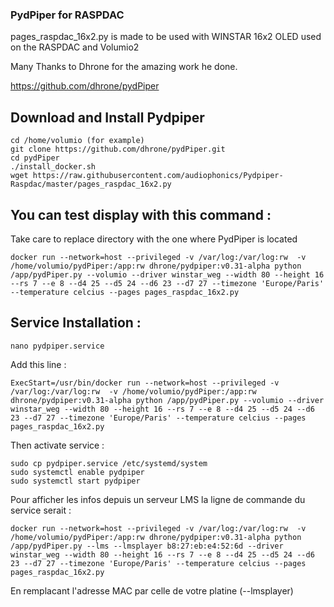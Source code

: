 ### PydPiper for RASPDAC

pages_raspdac_16x2.py is made to be used with WINSTAR 16x2 OLED used on the RASPDAC and Volumio2

Many Thanks to Dhrone for the amazing work he done.

https://github.com/dhrone/pydPiper


## Download and Install Pydpiper

```
cd /home/volumio (for example)
git clone https://github.com/dhrone/pydPiper.git
cd pydPiper
./install_docker.sh
wget https://raw.githubusercontent.com/audiophonics/Pydpiper-Raspdac/master/pages_raspdac_16x2.py
```

## You can test display with this command :

Take care to replace directory with the one where PydPiper is located
```
docker run --network=host --privileged -v /var/log:/var/log:rw  -v /home/volumio/pydPiper:/app:rw dhrone/pydpiper:v0.31-alpha python /app/pydPiper.py --volumio --driver winstar_weg --width 80 --height 16 --rs 7 --e 8 --d4 25 --d5 24 --d6 23 --d7 27 --timezone 'Europe/Paris' --temperature celcius --pages pages_raspdac_16x2.py

```

## Service Installation :

```
nano pydpiper.service
```

Add this line :
```
ExecStart=/usr/bin/docker run --network=host --privileged -v /var/log:/var/log:rw  -v /home/volumio/pydPiper:/app:rw dhrone/pydpiper:v0.31-alpha python /app/pydPiper.py --volumio --driver winstar_weg --width 80 --height 16 --rs 7 --e 8 --d4 25 --d5 24 --d6 23 --d7 27 --timezone 'Europe/Paris' --temperature celcius --pages pages_raspdac_16x2.py
```

Then activate service :
```
sudo cp pydpiper.service /etc/systemd/system
sudo systemctl enable pydpiper
sudo systemctl start pydpiper
```


Pour afficher les infos depuis un serveur LMS la ligne de commande du service serait : 
```
docker run --network=host --privileged -v /var/log:/var/log:rw  -v /home/volumio/pydPiper:/app:rw dhrone/pydpiper:v0.31-alpha python /app/pydPiper.py --lms --lmsplayer b8:27:eb:e4:52:6d --driver winstar_weg --width 80 --height 16 --rs 7 --e 8 --d4 25 --d5 24 --d6 23 --d7 27 --timezone 'Europe/Paris' --temperature celcius --pages pages_raspdac_16x2.py
```

En remplacant l'adresse MAC par celle de votre platine (--lmsplayer)
